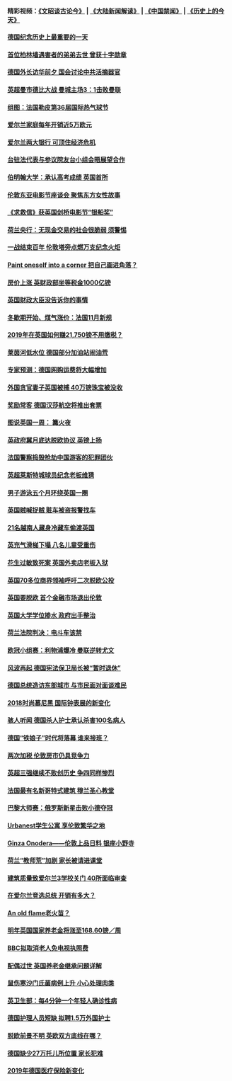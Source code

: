 #### 精彩视频：[《文昭谈古论今》](https://github.com/gfw-breaker/wenzhao/blob/master/README.md?t=11140931) | [《大陆新闻解读》](https://github.com/gfw-breaker/ntdtv-comedy/blob/master/README.md?t=11140931) | [《中国禁闻》](https://github.com/gfw-breaker/ntdtv-news/blob/master/README.md?t=11140931) | [《历史上的今天》](https://github.com/gfw-breaker/today-in-history/blob/master/README.md?t=11140931) 

#### [德国纪念历史上最重要的一天](../pages/nsc974/n10849304.md?t=11140931) 

#### [首位柏林墙遇害者的弟弟去世 曾获十字勋章](../pages/nsc974/n10849268.md?t=11140931) 

#### [德国外长访华前夕 国会讨论中共活摘器官](../pages/nsc974/n10848903.md?t=11140931) 

#### [英超曼市德比大战 曼城主场3：1击败曼联](../pages/nsc974/n10848899.md?t=11140931) 

#### [组图：法国勒皮第36届国际热气球节](../pages/nsc974/n10845459.md?t=11140931) 

#### [爱尔兰家庭每年开销近5万欧元](../pages/nsc974/n10844726.md?t=11140931) 

#### [爱尔兰两大银行 可顶住经济危机](../pages/nsc974/n10844706.md?t=11140931) 

#### [台驻法代表与参议院友台小组会晤展望合作](../pages/nsc974/n10843796.md?t=11140931) 

#### [伯明翰大学：承认高考成绩 英国首所](../pages/nsc974/n10843334.md?t=11140931) 

#### [伦敦东亚电影节座谈会 聚焦东方女性故事](../pages/nsc974/n10843306.md?t=11140931) 

#### [《求救信》获英国剑桥电影节“银船奖”](../pages/nsc974/n10842268.md?t=11140931) 

#### [荷兰央行：无现金交易的社会很脆弱 须警惕](../pages/nsc974/n10841150.md?t=11140931) 

#### [一战结束百年 伦敦塔旁点燃万支纪念火炬](../pages/nsc974/n10841092.md?t=11140931) 

#### [Paint oneself into a corner 把自己画进角落？](../pages/nsc974/n10841190.md?t=11140931) 

#### [房价上涨 英财政部坐等税金1000亿镑](../pages/nsc974/n10841187.md?t=11140931) 

#### [英国财政大臣没告诉你的事情](../pages/nsc974/n10841141.md?t=11140931) 

#### [冬歇期开始、煤气涨价：法国11月新规](../pages/nsc974/n10841075.md?t=11140931) 

#### [2019年在英国如何赚21,750镑不用缴税？](../pages/nsc974/n10841101.md?t=11140931) 

#### [莱茵河低水位 德国部分加油站闹油荒](../pages/nsc974/n10841002.md?t=11140931) 

#### [专家预测：德国网购运费将大幅增加](../pages/nsc974/n10840951.md?t=11140931) 

#### [外国贪官妻子英国被捕 40万镑珠宝被没收](../pages/nsc974/n10838830.md?t=11140931) 

#### [奖励常客 德国汉莎航空将推出套票](../pages/nsc974/n10838351.md?t=11140931) 

#### [图说英国一周： 篝火夜](../pages/nsc974/n10838913.md?t=11140931) 

#### [英政府冀月底达脱欧协议 英镑上扬](../pages/nsc974/n10838808.md?t=11140931) 

#### [法国警察捣毁抢劫中国游客的犯罪团伙](../pages/nsc974/n10838404.md?t=11140931) 

#### [英超莱斯特城球员纪念老板维猜](../pages/nsc974/n10838894.md?t=11140931) 

#### [男子游泳五个月环绕英国一圈](../pages/nsc974/n10838885.md?t=11140931) 

#### [英国贼喊捉贼 赃车被盗报警找车](../pages/nsc974/n10838877.md?t=11140931) 

#### [21名越南人藏身冷藏车偷渡英国](../pages/nsc974/n10838871.md?t=11140931) 

#### [英充气滑梯下塌 八名儿童受重伤](../pages/nsc974/n10838865.md?t=11140931) 

#### [花生过敏致死案 英国外卖店老板入狱](../pages/nsc974/n10838857.md?t=11140931) 

#### [英国70多位商界领袖呼吁二次脱欧公投](../pages/nsc974/n10838826.md?t=11140931) 

#### [英国要脱欧 首个金融市场退出伦敦](../pages/nsc974/n10838815.md?t=11140931) 

#### [英国大学学位掺水 政府出手整治](../pages/nsc974/n10838778.md?t=11140931) 

#### [荷兰法院判决：电斗车该禁](../pages/nsc974/n10838448.md?t=11140931) 

#### [欧冠小组赛：利物浦爆冷 曼联逆转尤文](../pages/nsc974/n10837241.md?t=11140931) 

#### [风波再起 德国宪法保卫局长被“暂时退休”](../pages/nsc974/n10835736.md?t=11140931) 

#### [德国总统造访东部城市 与市民面对面谈难民](../pages/nsc974/n10835895.md?t=11140931) 

#### [2018时尚慕尼黑 国际钟表展的新变化](../pages/nsc974/n10836048.md?t=11140931) 

#### [骇人听闻 德国杀人护士承认杀害100名病人](../pages/nsc974/n10835823.md?t=11140931) 

#### [德国“铁娘子”时代将落幕 谁来接班？](../pages/nsc974/n10833701.md?t=11140931) 

#### [两次加税 伦敦房市仍具竞争力](../pages/nsc974/n10832030.md?t=11140931) 

#### [英超三强继续不败创历史 争四同样惨烈](../pages/nsc974/n10830095.md?t=11140931) 

#### [法国最有名新哥特式建筑 穆兰圣心教堂](../pages/nsc974/n10829754.md?t=11140931) 

#### [巴黎大师赛：俄罗斯新星击败小德夺冠](../pages/nsc974/n10830134.md?t=11140931) 

#### [Urbanest学生公寓 享伦敦繁华之地](../pages/nsc974/n10828080.md?t=11140931) 

#### [Ginza Onodera——伦敦上品日料 银座小野寺](../pages/nsc974/n10828069.md?t=11140931) 

#### [荷兰“教师荒”加剧 家长被请进课堂](../pages/nsc974/n10826148.md?t=11140931) 

#### [建筑质量致爱尔兰3学校关门 40所面临审查](../pages/nsc974/n10826209.md?t=11140931) 

#### [在爱尔兰竞选总统 开销有多大？](../pages/nsc974/n10826165.md?t=11140931) 

#### [An old flame老火苗？](../pages/nsc974/n10825994.md?t=11140931) 

#### [明年英国国家养老金将涨至168.60镑／周](../pages/nsc974/n10825971.md?t=11140931) 

#### [BBC拟取消老人免电视执照费](../pages/nsc974/n10825959.md?t=11140931) 

#### [配偶过世 英国养老金继承问题详解](../pages/nsc974/n10825931.md?t=11140931) 

#### [鼠伤寒沙门氏菌病例上升 小心处理肉类](../pages/nsc974/n10825924.md?t=11140931) 

#### [英卫生部：每4分钟一个年轻人确诊性病](../pages/nsc974/n10825910.md?t=11140931) 

#### [德国护理人员短缺 拟聘1.5万外国护士](../pages/nsc974/n10824186.md?t=11140931) 

#### [脱欧前景不明 英欧双方底线在哪？](../pages/nsc974/n10823749.md?t=11140931) 

#### [德国缺少27万托儿所位置 家长犯难](../pages/nsc974/n10824147.md?t=11140931) 

#### [2019年德国医疗保险新变化](../pages/nsc974/n10824071.md?t=11140931) 

